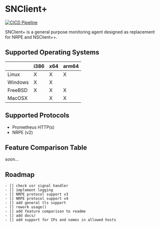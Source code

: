 # SNClient+
[![CICD Pipeline](https://github.com/sni/snclient/actions/workflows/cicd.yml/badge.svg?branch=main)](https://github.com/sni/snclient/actions/workflows/cicd.yml)

SNClient+ is a general purpose monitoring agent designed as replacement for NRPE and NSClient++.

## Supported Operating Systems

|         | i386 | x64 | arm64 |
|---------|------|-----|-------|
| Linux   |   X  |  X  |   X   |
| Windows |   X  |  X  |       |
| FreeBSD |   X  |  X  |   X   |
| MacOSX  |      |  X  |   X   |

## Supported Protocols

 - Prometheus HTTP(s)
 - NRPE (v2)

## Feature Comparison Table
soon...

## Roadmap

	- [] check usr signal handler
	- [] implement logging
	- [] NRPE protocol support v3
	- [] NRPE protocol support v4
	- [] add general tls support
	- [] rework usage()
	- [] add feature comparison to readme
	- [] add docs/
	- [] add support for IPs and names in allowed hosts